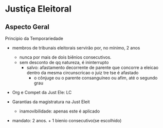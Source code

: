 # Justiça Eleitoral 

## Aspecto Geral


Principio da Temporariedade
- membros de tribunais eleitorais servirão por, no mínimo, 2 anos
  - nunca por mais de dois biênios consecutivos.
  - sem desconto de qq natureza, é ininterrupto
    - salvo: afastamento decorrente de parente que concorre a eleicao dentro da mesma circunscricao o juiz tre tse é afastado
      - o cônjuge ou o parente consanguíneo ou afim, até o segundo grau



- Org e Compet da Just Ele: LC
- Garantias da magistratura na Just Eleit
  - inamovibilidade: apenas este é aplicado
- mandato: 2 anos. + 1 bienio consecutivo(se escolhido)